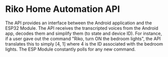 # Riko Home Automation API
The API provides an interface between the Android application and the ESP32 Module. 
The API receives the transcripted voices from the Android app, decodes them and simplify them (to state and device ID). For instance, if a user gave out the command "Riko, turn ON the bedroom lights", the API translates this to simply [4, 1] where 4 is the ID associated with the bedroom lights. The ESP Module constantly polls for any new command.  
